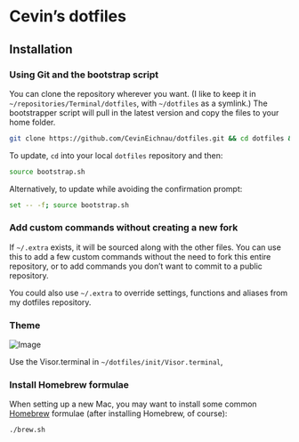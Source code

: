 # Cevin’s dotfiles

## Installation

### Using Git and the bootstrap script

You can clone the repository wherever you want. (I like to keep it in `~/repositories/Terminal/dotfiles`, with `~/dotfiles` as a symlink.) The bootstrapper script will pull in the latest version and copy the files to your home folder.

```bash
git clone https://github.com/CevinEichnau/dotfiles.git && cd dotfiles && source bootstrap.sh
```

To update, `cd` into your local `dotfiles` repository and then:

```bash
source bootstrap.sh
```

Alternatively, to update while avoiding the confirmation prompt:

```bash
set -- -f; source bootstrap.sh
```

### Add custom commands without creating a new fork

If `~/.extra` exists, it will be sourced along with the other files. You can use this to add a few custom commands without the need to fork this entire repository, or to add commands you don’t want to commit to a public repository.

You could also use `~/.extra` to override settings, functions and aliases from my dotfiles repository.

### Theme

![Image](http://imgur.com/loRXiZY)

Use the Visor.terminal in `~/dotfiles/init/Visor.terminal`,

### Install Homebrew formulae

When setting up a new Mac, you may want to install some common [Homebrew](http://brew.sh/) formulae (after installing Homebrew, of course):

```bash
./brew.sh
```